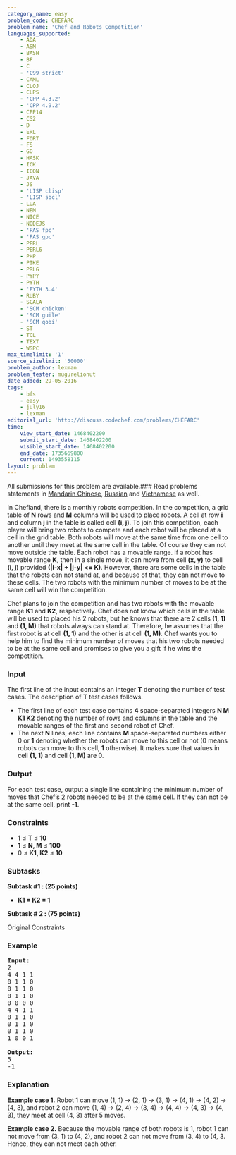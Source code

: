 ```yaml
---
category_name: easy
problem_code: CHEFARC
problem_name: 'Chef and Robots Competition'
languages_supported:
    - ADA
    - ASM
    - BASH
    - BF
    - C
    - 'C99 strict'
    - CAML
    - CLOJ
    - CLPS
    - 'CPP 4.3.2'
    - 'CPP 4.9.2'
    - CPP14
    - CS2
    - D
    - ERL
    - FORT
    - FS
    - GO
    - HASK
    - ICK
    - ICON
    - JAVA
    - JS
    - 'LISP clisp'
    - 'LISP sbcl'
    - LUA
    - NEM
    - NICE
    - NODEJS
    - 'PAS fpc'
    - 'PAS gpc'
    - PERL
    - PERL6
    - PHP
    - PIKE
    - PRLG
    - PYPY
    - PYTH
    - 'PYTH 3.4'
    - RUBY
    - SCALA
    - 'SCM chicken'
    - 'SCM guile'
    - 'SCM qobi'
    - ST
    - TCL
    - TEXT
    - WSPC
max_timelimit: '1'
source_sizelimit: '50000'
problem_author: lexman
problem_tester: mugurelionut
date_added: 29-05-2016
tags:
    - bfs
    - easy
    - july16
    - lexman
editorial_url: 'http://discuss.codechef.com/problems/CHEFARC'
time:
    view_start_date: 1468402200
    submit_start_date: 1468402200
    visible_start_date: 1468402200
    end_date: 1735669800
    current: 1493558115
layout: problem
---
```

All submissions for this problem are available.###  Read problems statements in [Mandarin Chinese](http://www.codechef.com/download/translated/JULY16/mandarin/CHEFARC.pdf), [Russian](http://www.codechef.com/download/translated/JULY16/russian/CHEFARC.pdf) and [Vietnamese](http://www.codechef.com/download/translated/JULY16/vietnamese/CHEFARC.pdf) as well.

In Chefland, there is a monthly robots competition. In the competition, a grid table of **N** rows and **M** columns will be used to place robots. A cell at row **i** and column **j** in the table is called cell **(i, j)**. To join this competition, each player will bring two robots to compete and each robot will be placed at a cell in the grid table. Both robots will move at the same time from one cell to another until they meet at the same cell in the table. Of course they can not move outside the table. Each robot has a movable range. If a robot has movable range **K**, then in a single move, it can move from cell **(x, y)** to cell **(i, j)** provided **(|i-x| + |j-y| <= K)**. However, there are some cells in the table that the robots can not stand at, and because of that, they can not move to these cells. The two robots with the minimum number of moves to be at the same cell will win the competition.

Chef plans to join the competition and has two robots with the movable range **K1** and **K2**, respectively. Chef does not know which cells in the table will be used to placed his 2 robots, but he knows that there are 2 cells **(1, 1)** and **(1, M)** that robots always can stand at. Therefore, he assumes that the first robot is at cell **(1, 1)** and the other is at cell **(1, M)**. Chef wants you to help him to find the minimum number of moves that his two robots needed to be at the same cell and promises to give you a gift if he wins the competition.

### Input

The first line of the input contains an integer **T** denoting the number of test cases. The description of **T** test cases follows.

- The first line of each test case contains **4** space-separated integers **N M K1 K2** denoting the number of rows and columns in the table and the movable ranges of the first and second robot of Chef.
- The next **N** lines, each line contains **M** space-separated numbers either 0 or **1** denoting whether the robots can move to this cell or not (0 means robots can move to this cell, **1** otherwise). It makes sure that values in cell **(1, 1)** and cell **(1, M)** are 0.

### Output

For each test case, output a single line containing the minimum number of moves that Chef’s 2 robots needed to be at the same cell. If they can not be at the same cell, print **-1**.

### Constraints

- **1** ≤ **T** ≤ **10**
- **1** ≤ **N, M** ≤ **100**
- 0 ≤ **K1, K2** ≤ **10**

###  Subtasks 

 **Subtask #1 : (25 points)**

- **K1 = K2 = 1**

 **Subtask # 2 : (75 points)**

Original Constraints 
### Example

<pre><b>Input:</b>
2
4 4 1 1
0 1 1 0
0 1 1 0
0 1 1 0
0 0 0 0
4 4 1 1
0 1 1 0
0 1 1 0
0 1 1 0
1 0 0 1

<b>Output:</b>
5
-1
</pre>
### Explanation

**Example case 1.** Robot 1 can move (1, 1) -> (2, 1) -> (3, 1) -> (4, 1) -> (4, 2) -> (4, 3), and robot 2 can move (1, 4) -> (2, 4) -> (3, 4) -> (4, 4) -> (4, 3) -> (4, 3), they meet at cell (4, 3) after 5 moves.

**Example case 2.** Because the movable range of both robots is 1, robot 1 can not move from (3, 1) to (4, 2), and robot 2 can not move from (3, 4) to (4, 3. Hence, they can not meet each other.

